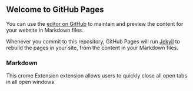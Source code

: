 ## Welcome to GitHub Pages

You can use the [editor on GitHub](https://github.com/midhunz/close-all-tabs/edit/main/docs/index.md) to maintain and preview the content for your website in Markdown files.

Whenever you commit to this repository, GitHub Pages will run [Jekyll](https://jekyllrb.com/) to rebuild the pages in your site, from the content in your Markdown files.

### Markdown

This crome Extension extension allows users to quickly close all open tabs in all open windows

